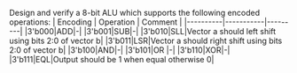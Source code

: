 Design and verify a 8-bit ALU which supports the following encoded operations:
| Encoding | Operation | Comment |
|----------|-----------|---------|
|3'b000|ADD|-|
|3'b001|SUB|-|
|3'b010|SLL|Vector a should left shift using bits 2:0 of vector b|
|3'b011|LSR|Vector a should right shift using bits 2:0 of vector b|
|3'b100|AND|-|
|3'b101|OR |-|
|3'b110|XOR|-|
|3'b111|EQL|Output should be 1 when equal otherwise 0|
